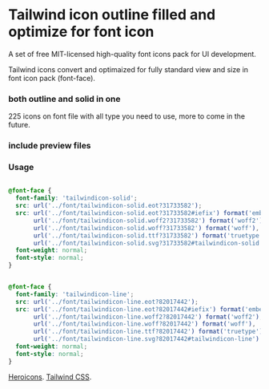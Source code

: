 # Tailwind icon outline filled and optimize for font icon

A set of free MIT-licensed high-quality font icons pack for UI development.

Tailwind icons convert and optimaized for fully standard view and size in font icon pack (font-face).

### both outline and solid in one

225 icons on font file with all type you need to use, more to come in the future.

### include preview files 

### Usage

```css

@font-face {
  font-family: 'tailwindicon-solid';
  src: url('../font/tailwindicon-solid.eot?31733582');
  src: url('../font/tailwindicon-solid.eot?31733582#iefix') format('embedded-opentype'),
       url('../font/tailwindicon-solid.woff2?31733582') format('woff2'),
       url('../font/tailwindicon-solid.woff?31733582') format('woff'),
       url('../font/tailwindicon-solid.ttf?31733582') format('truetype'),
       url('../font/tailwindicon-solid.svg?31733582#tailwindicon-solid') format('svg');
  font-weight: normal;
  font-style: normal;
}


@font-face {
  font-family: 'tailwindicon-line';
  src: url('../font/tailwindicon-line.eot?82017442');
  src: url('../font/tailwindicon-line.eot?82017442#iefix') format('embedded-opentype'),
       url('../font/tailwindicon-line.woff2?82017442') format('woff2'),
       url('../font/tailwindicon-line.woff?82017442') format('woff'),
       url('../font/tailwindicon-line.ttf?82017442') format('truetype'),
       url('../font/tailwindicon-line.svg?82017442#tailwindicon-line') format('svg');
  font-weight: normal;
  font-style: normal;
}
```
[Heroicons](https://heroicons.com/).
[Tailwind CSS](https://tailwindcss.com).

